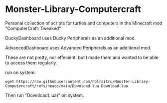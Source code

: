 # Monster-Library-Computercraft
Personal collection of scripts for turtles and computers in the Minecraft mod "ComputerCraft: Tweaked"

DuckyDashboard uses Ducky Peripherals as an additional mod.

AdvancedDashboard uses Advanced Peripherals as an additional mod.



These are not pretty, nor effecient, but I made them and wanted to be able to access them regularly.



run on system:
```
wget https://raw.githubusercontent.com/nolraitru/Monster-Library-Computercraft/refs/heads/main/Download.lua Download.lua
```

Then run "Download(.lua)" on system.

